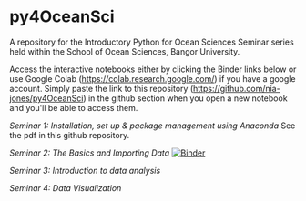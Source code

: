# py4OceanSci

A repository for the Introductory Python for Ocean Sciences Seminar series held within the School of Ocean Sciences, Bangor University. 

Access the interactive notebooks either by clicking the Binder links below or use Google Colab (https://colab.research.google.com/) if you have a google account. Simply paste the link to this repository (https://github.com/nia-jones/py4OceanSci) in the github section when you open a new notebook and you'll be able to access them. 

*Seminar 1: Installation, set up & package management using Anaconda* See the pdf in this github repository. 

*Seminar 2: The Basics and Importing Data* [![Binder](https://mybinder.org/badge_logo.svg)](https://mybinder.org/v2/gh/nia-jones/py4OceanSci/HEAD)

*Seminar 3: Introduction to data analysis* 

*Seminar 4: Data Visualization*
